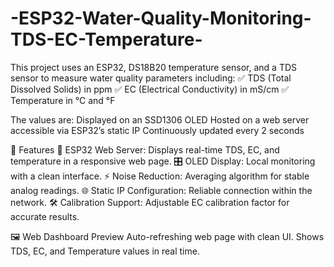 # -ESP32-Water-Quality-Monitoring-TDS-EC-Temperature-
This project uses an ESP32, DS18B20 temperature sensor, and a TDS sensor to measure water quality parameters including:  ✅ TDS (Total Dissolved Solids) in ppm  ✅ EC (Electrical Conductivity) in mS/cm  ✅ Temperature in °C and °F

The values are:
Displayed on an SSD1306 OLED
Hosted on a web server accessible via ESP32’s static IP
Continuously updated every 2 seconds

🚀 Features
📡 ESP32 Web Server: Displays real-time TDS, EC, and temperature in a responsive web page.
🎛 OLED Display: Local monitoring with a clean interface.
⚡ Noise Reduction: Averaging algorithm for stable analog readings.
🌐 Static IP Configuration: Reliable connection within the network.
🛠 Calibration Support: Adjustable EC calibration factor for accurate results.

🖼 Web Dashboard Preview
Auto-refreshing web page with clean UI.
Shows TDS, EC, and Temperature values in real time.
